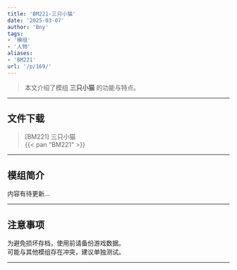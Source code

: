 ```yaml
---
title: 'BM221-三只小猫'
date: '2025-03-07'
author: 'Bny'
tags:
- '模组'
- '人物'
aliases:
- 'BM221'
url: '/p/169/'
---
```


> 本文介绍了模组 **三只小猫** 的功能与特点。

---

## 文件下载

> [BM221] 三只小猫  
{{< pan "BM221" >}}  

---

## 模组简介

>  
内容有待更新...  

---

## 注意事项

>  
为避免损坏存档，使用前请备份游戏数据。  
可能与其他模组存在冲突，建议单独测试。  

---

